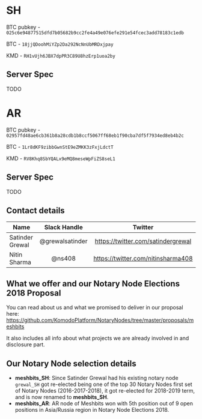 # SH

BTC pubkey - `025c6e94877515dfd7b05682b9cc2fe4a49e076efe291e54fcec3add78183c1edb`

BTC - `18jjQDoohMiYZp2Da292NcNnUbMRDxjpay`

KMD - `RH1vUjh6JBX7dpPR3C89U8hzErp1uoa2by`

## Server Spec
TODO

# AR

BTC pubkey - `02957fd48ae6cb361b8a28cdb1b8ccf5067ff68eb1f90cba7df5f7934ed8eb4b2c`

BTC - `1Lr8dKF9zibbGwnStE9eZMKK3zFxjLdctT`

KMD - `RV8Khq8SbYQALx9eMQ8meseWpFiZS8seL1`

## Server Spec
TODO

## Contact details


| Name  | Slack Handle  |  Twitter  |
| ------------- |:-------------:|:-----:|
| Satinder Grewal      | @grewalsatinder |  https://twitter.com/satindergrewal  |
| Nitin Sharma      | @ns408      |  https://twitter.com/nitinsharma408  |


## What we offer and our Notary Node Elections 2018 Proposal

You can read about us and what we promised to deliver in our proposal here:
https://github.com/KomodoPlatform/NotaryNodes/tree/master/proposals/meshbits

It also includes all info about what projects we are already involved in and disclosure part.

## Our Notary Node selection details

 - **meshbits_SH**: Since Satinder Grewal had his existing notary node `grewal_SH` got re-elected being one of the top 30 Notary Nodes first set of Notary Nodes (2016-2017-2018), it got re-elected for 2018-2019 term, and is now renamed to **meshbits_SH**.
 - **meshbits_AR**: AR node of Meshbits won with 5th position out of 9 open positions in Asia/Russia region in Notary Node Elections 2018.
